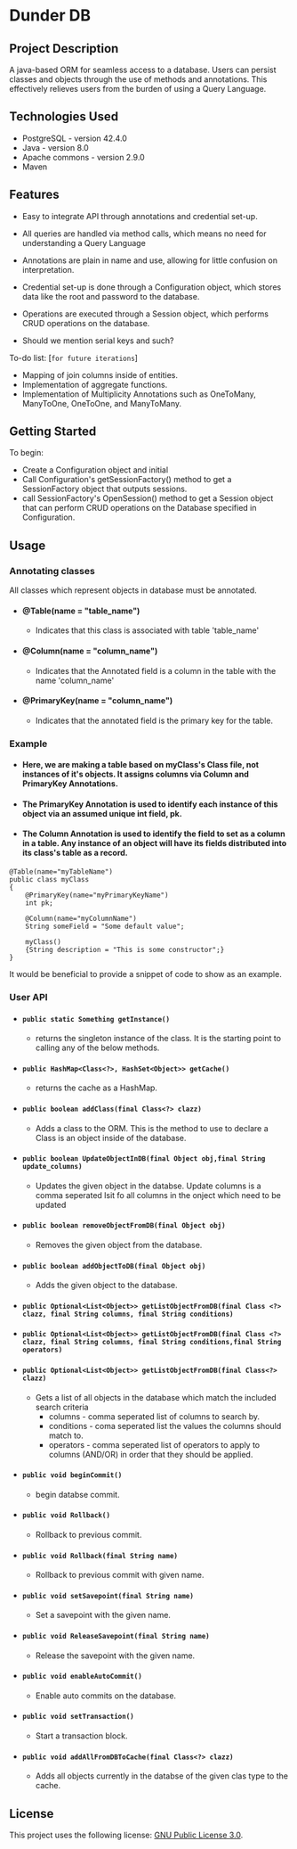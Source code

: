 # Dunder DB

## Project Description
A java-based ORM for seamless access to a database. Users can persist classes and objects through the use of methods and annotations. This effectively relieves users from the burden of using a Query Language.

## Technologies Used
* PostgreSQL - version 42.4.0  
* Java - version 8.0  
* Apache commons - version 2.9.0
* Maven

## Features  
* Easy to integrate API through annotations and credential set-up.
* All queries are handled via method calls, which means no need for understanding a Query Language
* Annotations are plain in name and use, allowing for little confusion on interpretation. 
* Credential set-up is done through a Configuration object, which stores data like the root and password to the database.
* Operations are executed through a Session object, which performs CRUD operations on the database.

* Should we mention serial keys and such?

To-do list: [`for future iterations`]
* Mapping of join columns inside of entities.    
* Implementation of aggregate functions.  
* Implementation of Multiplicity Annotations such as OneToMany, ManyToOne, OneToOne, and ManyToMany.

## Getting Started  

To begin:
* Create a Configuration object and initial
* Call Configuration's getSessionFactory() method to get a SessionFactory object that outputs sessions.
* call SessionFactory's OpenSession() method to get a Session object that can perform CRUD operations on the Database specified in Configuration.

  
## Usage  
  ### Annotating classes  
  All classes which represent objects in database must be annotated.
   - #### @Table(name = "table_name")  
      - Indicates that this class is associated with table 'table_name'  
   - #### @Column(name = "column_name")  
      - Indicates that the Annotated field is a column in the table with the name 'column_name'  
   - #### @PrimaryKey(name = "column_name") 
      - Indicates that the annotated field is the primary key for the table.
  ### Example
   - #### Here, we are making a table based on myClass's Class file, not instances of it's objects. It assigns columns via Column and PrimaryKey Annotations.
   - #### The PrimaryKey Annotation is used to identify each instance of this object via an assumed unique int field, pk.
   - #### The Column Annotation is used to identify the field to set as a column in a table. Any instance of an object will have its fields distributed into its class's table as a record.
   
```
@Table(name="myTableName")
public class myClass
{
	@PrimaryKey(name="myPrimaryKeyName")
	int pk;
	
	@Column(name="myColumnName")
	String someField = "Some default value";
	
	myClass()
	{String description = "This is some constructor";}
}
```

It would be beneficial to provide a snippet of code to show as an example.

  ### User API  
  
  - #### `public static Something getInstance()`  
     - returns the singleton instance of the class. It is the starting point to calling any of the below methods.  
  - #### `public HashMap<Class<?>, HashSet<Object>> getCache()`  
     - returns the cache as a HashMap.  
  - #### `public boolean addClass(final Class<?> clazz)`  
     - Adds a class to the ORM. This is the method to use to declare a Class is an object inside of the database.  
  - #### `public boolean UpdateObjectInDB(final Object obj,final String update_columns)`  
     - Updates the given object in the databse. Update columns is a comma seperated lsit fo all columns in the onject which need to be updated  
  - #### `public boolean removeObjectFromDB(final Object obj)`  
     - Removes the given object from the database.  
  - #### `public boolean addObjectToDB(final Object obj)`  
     - Adds the given object to the database.  
  - #### `public Optional<List<Object>> getListObjectFromDB(final Class <?> clazz, final String columns, final String conditions)`  
  - #### `public Optional<List<Object>> getListObjectFromDB(final Class <?> clazz, final String columns, final String conditions,final String operators)`  
  - #### `public Optional<List<Object>> getListObjectFromDB(final Class<?> clazz)`  
     - Gets a list of all objects in the database which match the included search criteria  
        - columns - comma seperated list of columns to search by.  
        - conditions - coma seperated list the values the columns should match to.  
        - operators - comma seperated list of operators to apply to columns (AND/OR) in order that they should be applied.  
  - #### `public void beginCommit()`  
     - begin databse commit.  
  - #### `public void Rollback()`  
     - Rollback to previous commit.  
  - #### `public void Rollback(final String name)`  
     - Rollback to previous commit with given name.  
  - #### `public void setSavepoint(final String name)`  
     - Set a savepoint with the given name.  
  - #### `public void ReleaseSavepoint(final String name)`  
     - Release the savepoint with the given name.  
  - #### `public void enableAutoCommit()`  
     - Enable auto commits on the database.  
  - #### `public void setTransaction()`  
     - Start a transaction block.  
  - #### `public void addAllFromDBToCache(final Class<?> clazz)`  
     - Adds all objects currently in the databse of the given clas type to the cache.  



## License

This project uses the following license: [GNU Public License 3.0](https://www.gnu.org/licenses/gpl-3.0.en.html).
